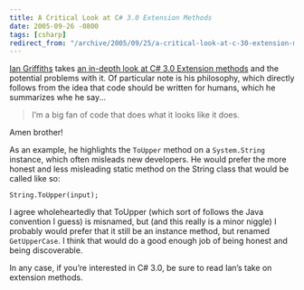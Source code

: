 ```yaml
---
title: A Critical Look at C# 3.0 Extension Methods
date: 2005-09-26 -0800
tags: [csharp]
redirect_from: "/archive/2005/09/25/a-critical-look-at-c-30-extension-methods.aspx/"
---
```


[Ian Griffiths](http://www.interact-sw.co.uk/iangblog/) takes [an
in-depth look at C# 3.0 Extension
methods](http://www.interact-sw.co.uk/iangblog/2005/09/26/extensionmethods)
and the potential problems with it. Of particular note is his
philosophy, which directly follows from the idea that code should be
written for humans, which he summarizes whe he say...

> I’m a big fan of code that does what it looks like it does.

Amen brother!

As an example, he highlights the `ToUpper` method on a `System.String`
instance, which often misleads new developers. He would prefer the more
honest and less misleading static method on the String class that would
be called like so:

`String.ToUpper(input);`

I agree wholeheartedly that ToUpper (which sort of follows the Java
convention I guess) is misnamed, but (and this really is a minor niggle)
I probably would prefer that it still be an instance method, but renamed
`GetUpperCase`. I think that would do a good enough job of being honest
and being discoverable.

In any case, if you’re interested in C# 3.0, be sure to read Ian’s take
on extension methods.

